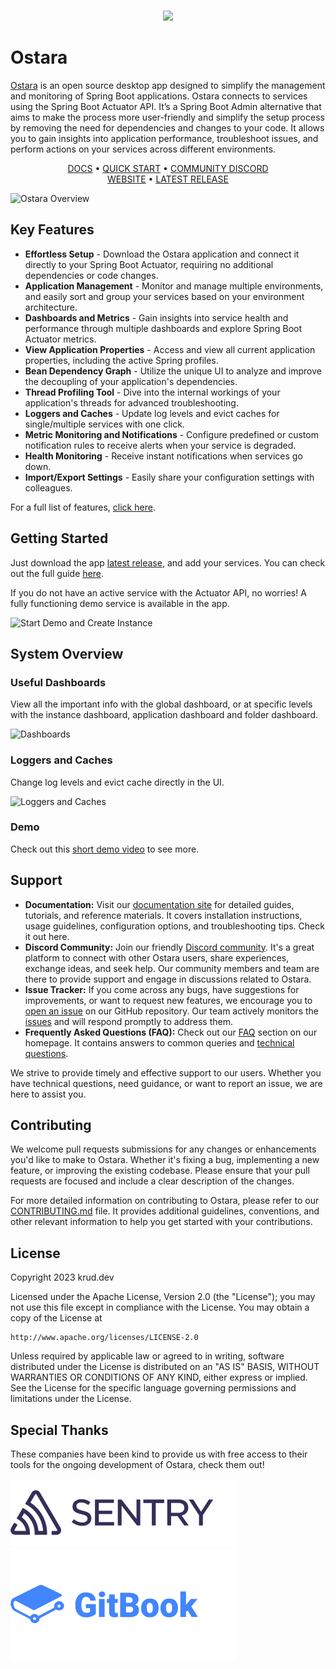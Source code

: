 <br/>

<p align="center">
    <a href="https://ostara.dev/">
      <img src="https://github.com/krud-dev/ostara/blob/master/app/assets/logo.png?raw=true" width='300'>
    </a>
</p>

# Ostara

[Ostara](https://ostara.dev/) is an open source desktop app designed to simplify the management and monitoring of Spring Boot applications. Ostara connects to services using the Spring Boot Actuator API. It’s a Spring Boot Admin alternative that aims to make the process more user-friendly and simplify the setup process by removing the need for dependencies and changes to your code. It allows you to gain insights into application performance, troubleshoot issues, and perform actions on your services across different environments.

<p align="center">
    <a href="https://docs.ostara.dev/">DOCS</a> • 
    <a href="https://docs.ostara.dev/getting-started/quick-start">QUICK START</a> • 
    <a href="https://discord.gg/VJ82fuSYxd">COMMUNITY DISCORD</a>
    <br/>
    <a href="https://ostara.dev">WEBSITE</a>  •
    <a href="https://github.com/krud-dev/ostara/releases/latest">LATEST RELEASE</a>
</p>

![Ostara Overview](./.github/assets/gifs/overview.gif)

## Key Features
* **Effortless Setup** - Download the Ostara application and connect it directly to your Spring Boot Actuator, requiring no additional dependencies or code changes.
* **Application Management** - Monitor and manage multiple environments, and easily sort and group your services based on your environment architecture.
* **Dashboards and Metrics** - Gain insights into service health and performance through multiple dashboards and explore Spring Boot Actuator metrics.
* **View Application Properties** - Access and view all current application properties, including the active Spring profiles.
* **Bean Dependency Graph** - Utilize the unique UI to analyze and improve the decoupling of your application's dependencies.
* **Thread Profiling Tool** - Dive into the internal workings of your application's threads for advanced troubleshooting.
* **Loggers and Caches** - Update log levels and evict caches for single/multiple services with one click.
* **Metric Monitoring and Notifications** - Configure predefined or custom notification rules to receive alerts when your service is degraded.
* **Health Monitoring** - Receive instant notifications when services go down.
* **Import/Export Settings** - Easily share your configuration settings with colleagues.

For a full list of features, [click here](https://docs.ostara.dev/features/abilities).

## Getting Started

Just download the app [latest release](https://github.com/krud-dev/ostara/releases/latest), and add your services. You can check out the full guide [here](https://docs.ostara.dev/getting-started/quick-start).

If you do not have an active service with the Actuator API, no worries! A fully functioning demo service is available in the app.

![Start Demo and Create Instance](./.github/assets/gifs/create-instance.gif)

## System Overview

### Useful Dashboards
View all the important info with the global dashboard, or at specific levels with the instance dashboard, application dashboard and folder dashboard.

![Dashboards](./.github/assets/gifs/dashboards.gif)

### Loggers and Caches
Change log levels and evict cache directly in the UI.

![Loggers and Caches](./.github/assets/gifs/loggers-and-caches.gif)

### Demo
Check out this [short demo video](https://www.youtube.com/embed/5KoHNPjBnUk) to see more.

## Support

* **Documentation:** Visit our [documentation site](https://docs.ostara.dev/) for detailed guides, tutorials, and reference materials. It covers installation instructions, usage guidelines, configuration options, and troubleshooting tips. Check it out here.
* **Discord Community:** Join our friendly [Discord community](https://discord.gg/VJ82fuSYxd). It's a great platform to connect with other Ostara users, share experiences, exchange ideas, and seek help. Our community members and team are there to provide support and engage in discussions related to Ostara.
* **Issue Tracker:** If you come across any bugs, have suggestions for improvements, or want to request new features, we encourage you to [open an issue](https://github.com/krud-dev/ostara/issues/new/choose) on our GitHub repository. Our team actively monitors the [issues](https://github.com/krud-dev/ostara/issues) and will respond promptly to address them.
* **Frequently Asked Questions (FAQ):** Check out our [FAQ](https://ostara.dev#faq) section on our homepage. It contains answers to common queries and [technical questions](https://ostara.dev#technical-questions).

We strive to provide timely and effective support to our users. Whether you have technical questions, need guidance, or want to report an issue, we are here to assist you.

## Contributing

We welcome pull requests submissions for any changes or enhancements you'd like to make to Ostara. Whether it's fixing a bug, implementing a new feature, or improving the existing codebase. Please ensure that your pull requests are focused and include a clear description of the changes.

For more detailed information on contributing to Ostara, please refer to our [CONTRIBUTING.md](CONTRIBUTING.md) file. It provides additional guidelines, conventions, and other relevant information to help you get started with your contributions.

## License

Copyright 2023 krud.dev

Licensed under the Apache License, Version 2.0 (the "License");
you may not use this file except in compliance with the License.
You may obtain a copy of the License at

    http://www.apache.org/licenses/LICENSE-2.0

Unless required by applicable law or agreed to in writing, software
distributed under the License is distributed on an "AS IS" BASIS,
WITHOUT WARRANTIES OR CONDITIONS OF ANY KIND, either express or implied.
See the License for the specific language governing permissions and
limitations under the License.

## Special Thanks
These companies have been kind to provide us with free access to their tools for the ongoing development of Ostara, check them out!

[![Sentry](./.github/assets/sentry.svg)](https://sentry.io)<br/>
[![Gitbook](./.github/assets/gitbook.svg)](https://www.gitbook.com/)
